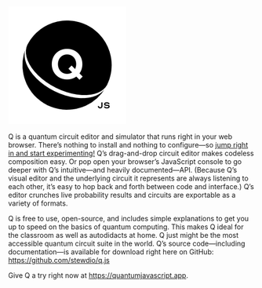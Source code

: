 

![Q.js](./other/q-mark.svg)  

Q is a quantum circuit editor and simulator that runs right in your
web browser. There’s nothing to install and nothing to configure—so
[jump right in and start experimenting!](https://quantumjavascript.app)
Q’s drag-and-drop circuit editor makes codeless composition easy. Or
pop open your browser’s JavaScript console to go deeper with Q’s
intuitive—and heavily documented—API. (Because Q’s visual editor and
the underlying circuit it represents are always listening to each
other, it’s easy to hop back and forth between code and interface.)
Q’s editor crunches live probability results and circuits are 
exportable as a variety of formats. 
  
Q is free to use, open-source, and includes simple explanations to get
you up to speed on the basics of quantum computing. This makes Q ideal
for the classroom as well as autodidacts at home. Q just might be the
most accessible quantum circuit suite in the world. Q’s source
code—including documentation—is available for download right here on
GitHub: https://github.com/stewdio/q.js
  
Give Q a try right now at https://quantumjavascript.app.



